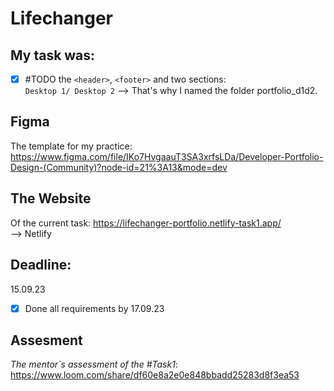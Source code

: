 # Lifechanger
## My task was: <br>
- [x] #TODO the `<header>`, `<footer>` and two sections: <br /> `Desktop 1/ Desktop 2`
--> That's why I named the folder portfolio_d1d2.

## Figma 
The template for my practice:
https://www.figma.com/file/IKo7HvgaauT3SA3xrfsLDa/Developer-Portfolio-Design-(Community)?node-id=21%3A13&mode=dev

## The Website 
Of the current task:
https://lifechanger-portfolio.netlify-task1.app/
<br />
--> Netlify

## Deadline: 
15.09.23 <br />
- [x] Done all requirements by 17.09.23
## Assesment
_The mentor`s assessment of the #Task1_: https://www.loom.com/share/df60e8a2e0e848bbadd25283d8f3ea53
